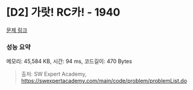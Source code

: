 # [D2] 가랏! RC카! - 1940 

[문제 링크](https://swexpertacademy.com/main/code/problem/problemDetail.do?contestProbId=AV5PjMgaALgDFAUq) 

### 성능 요약

메모리: 45,584 KB, 시간: 94 ms, 코드길이: 470 Bytes



> 출처: SW Expert Academy, https://swexpertacademy.com/main/code/problem/problemList.do